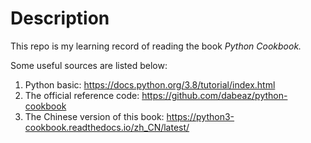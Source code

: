 # Description

This repo is my learning record of reading the book *Python Cookbook.*

Some useful sources are listed below:

1. Python basic: https://docs.python.org/3.8/tutorial/index.html
2. The official reference code: https://github.com/dabeaz/python-cookbook
3. The Chinese version of this book: https://python3-cookbook.readthedocs.io/zh_CN/latest/